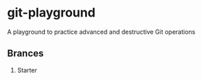 # git-playground
A playground to practice advanced and destructive Git operations

## Brances

1. Starter
